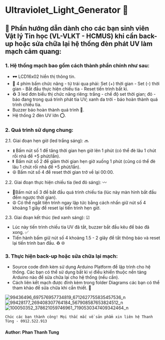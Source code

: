 # Ultraviolet_Light_Generator 💜
## 🔰 Phần hướng dẫn dành cho các bạn sinh viên Vật lý Tin học (VL-VLKT - HCMUS) khi cần back-up hoặc sửa chữa lại hệ thống đèn phát UV làm mạch cảm quang:

### 1. Hệ thống mạch bao gồm cách thành phần chính như sau:
- 🕶 LCD16x02 hiển thị thông tin.
- 💠 4 phím bấm chức năng - từ trái qua phải: Set (+) thời gian - Set (-) thời gian - Bắt đầu thực hiện chiếu tia - Reset tiến trình bất kì.
- ♻ 3 led đơn biểu thị chức năng riêng: trắng - chế độ set thời gian; đỏ - báo đang trong quá trình phát tia UV; xanh da trời - báo hoàn thành quá trình chiếu tia.
- Buzzer báo hoàn thành quá trình 💢.
- Hệ thống 2 đèn UV lớn ⭕.

### 2. Quá trình sử dụng chung:
2.1. Giai đoạn hẹn giờ (led trắng sáng): 🔜
- ⏫ Bấm nút số 1 để tăng thời gian hẹn giờ lên 1 phút (có thể đè lâu 1 chút rồi nhả để +5 phút/lần).
- ⏬ Bấm nút số 2 để giảm thời gian hẹn giờ xuống 1 phút (cũng có thể đè lâu 1 chút rồi nhả để +5 phút/lần).
- ☮ Bấm nút số 4 để reset thời gian trở về lại 00:00.

2.2. Giai đoạn thực hiện chiếu tia (led đỏ sáng): 〰
- 🔱Bấm nút số 3 để bắt đầu quá trình chiếu tia (lúc này màn hình bắt đầu đếm ngược thời gian).
- ☮ Có thể ngắt tiến trình ngay lập tức bằng cách nhấn giữ nút số 4 khoảng 1 giây để reset lại tiến trình hẹn giờ.

2.3. Giai đoạn kết thúc (led xanh sáng): ☑
- Lúc này tiến trình chiếu tia UV đã tắt, buzzer bắt đầu kêu để báo đã xong. ✅
- Tiến hành bấm giữ nút số 4 khoảng 1.5 - 2 giây để tắt thông báo và reset lại tiến trình ban đầu. ♻ 🌐

### 3. Thực hiện back-up hoặc sửa chữa lại mạch:
- Source code đính kèm sử dụng Arduino Platform để lập trình cho hệ thống. Các bạn có thể sử dụng bất kì vi điều khiển thuộc nền tảng Arduino nào để sửa chữa lại cho hệ thống (nếu cần).
- Cách liên kết mạch được đính kèm trong folder Diagrams các bạn có thể tham khảo để sửa chữa khi cần thiết. 💌

![99436496_697576957734819_6712627755835457536_n](https://user-images.githubusercontent.com/48848418/82736001-6c693480-9d50-11ea-934f-c684d96ccc0b.jpg)
![99428177_269408307764184_567908587653824512_n](https://user-images.githubusercontent.com/48848418/82736004-6ecb8e80-9d50-11ea-91c2-a77e570cca8a.jpg)
![100050352_378621059746961_7190530347409342464_n](https://user-images.githubusercontent.com/48848418/82736006-70955200-9d50-11ea-857a-e3f9be13f830.jpg)

`` Chúc các bạn thành công! Mọi thắc mắc về sản phẩm xin liên hệ Thanh Tùng - 0912.522.913 ``

#### Author: Phan Thanh Tung
